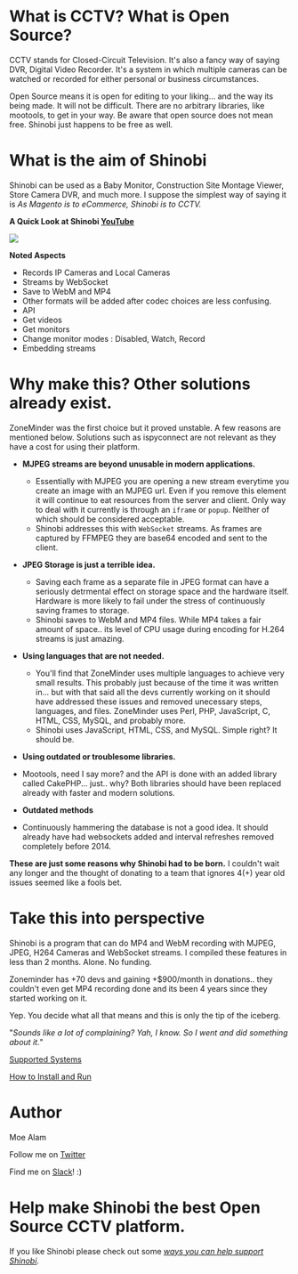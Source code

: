 # What is CCTV? What is Open Source?
CCTV stands for Closed-Circuit Television. It's also a fancy way of saying DVR, Digital Video Recorder. It's a system in which multiple cameras can be watched or recorded for either personal or business circumstances.

Open Source means it is open for editing to your liking... and the way its being made. It will not be difficult. There are no arbitrary libraries, like mootools, to get in your way. Be aware that open source does not mean free. Shinobi just happens to be free as well.

# What is the aim of Shinobi
Shinobi can be used as a Baby Monitor, Construction Site Montage Viewer, Store Camera DVR, and much more. I suppose the simplest way of saying it is *As Magento is to eCommerce, Shinobi is to CCTV.*

**A Quick Look at Shinobi <a href="https://www.youtube.com/watch?v=Z2hr5E8w8Q8">YouTube</a>**

<img src="https://github.com/moeiscool/Shinobi/raw/master/web/libs/img/demo.gif">

**Noted Aspects**
- Records IP Cameras and Local Cameras
- Streams by WebSocket
- Save to WebM and MP4
 - Other formats will be added after codec choices are less confusing.
- API
 - Get videos
 - Get monitors
 - Change monitor modes : Disabled, Watch, Record
 - Embedding streams

# Why make this? Other solutions already exist.

ZoneMinder was the first choice but it proved unstable. A few reasons are mentioned below. Solutions such as ispyconnect are not relevant as they have a cost for using their platform.

- **MJPEG streams are beyond unusable in modern applications.**
    - Essentially with MJPEG you are opening a new stream everytime you create an image with an MJPEG url. Even if you remove this element it will continue to eat resources from the server and client. Only way to deal with it currently is through an `iframe` or `popup`. Neither of which should be considered acceptable.
    - Shinobi addresses this with `WebSocket` streams. As frames are captured by FFMPEG they are base64 encoded and sent to the client.
    
- **JPEG Storage is just a terrible idea.**
    - Saving each frame as a separate file in JPEG format can have a seriously detrmental effect on storage space and the hardware itself. Hardware is more likely to fail under the stress of continuously saving frames to storage.
    - Shinobi saves to WebM and MP4 files. While MP4 takes a fair amount of space.. its level of CPU usage during encoding for H.264 streams is just amazing.

- **Using languages that are not needed.**
    - You'll find that ZoneMinder uses multiple languages to achieve very small results. This probably just because of the time it was written in... but with that said all the devs currently working on it should have addressed these issues and removed unecessary steps, languages, and files. ZoneMinder uses Perl, PHP, JavaScript, C, HTML, CSS, MySQL, and probably more.
    - Shinobi uses JavaScript, HTML, CSS, and MySQL. Simple right? It should be.

- **Using outdated or troublesome libraries.**
 - Mootools, need I say more? and the API is done with an added library called CakePHP... just.. why? Both libraries should have been replaced already with faster and modern solutions.

- **Outdated methods**
 - Continuously hammering the database is not a good idea. It should already have had websockets added and interval refreshes removed completely before 2014.

**These are just some reasons why Shinobi had to be born.** I couldn't wait any longer and the thought of donating to a team that ignores 4(+) year old issues seemed like a fools bet.

# Take this into perspective
Shinobi is a program that can do MP4 and WebM recording with MJPEG, JPEG, H264 Cameras and WebSocket streams. I compiled these features in less than 2 months. Alone. No funding.

Zoneminder has +70 devs and gaining +$900/month in donations.. they couldn't even get MP4 recording done and its been 4 years since they started working on it.

Yep. You decide what all that means and this is only the tip of the iceberg.

"*Sounds like a lot of complaining? Yah, I know. So I went and did something about it.*"

<a href="https://github.com/moeiscool/Shinobi/wiki/Supported-Systems">Supported Systems</a>

<a href="https://github.com/moeiscool/Shinobi/wiki/Install">How to Install and Run</a>


# Author

Moe Alam

Follow me on <a href="https://twitter.com/moe_alam">Twitter</a>

Find me on <a href="https://shinobicctv.herokuapp.com/">Slack</a>! :) 

# Help make Shinobi the best Open Source CCTV platform.

If you like Shinobi please check out some *<a href="https://github.com/moeiscool/Shinobi/wiki/Support-Shinobi">ways you can help support Shinobi</a>*.
